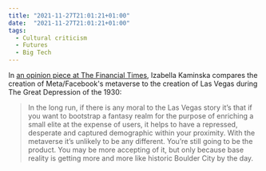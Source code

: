 ```yaml
---
title: "2021-11-27T21:01:21+01:00"
date:  "2021-11-27T21:01:21+01:00"
tags:
  - Cultural criticism
  - Futures
  - Big Tech
---
```


In [an opinion piece at The Financial Times](https://www.ft.com/content/739235bc-c418-4895-a426-3bd245ec6a00), Izabella Kaminska compares the creation of Meta/Facebook's metaverse to the creation of Las Vegas during The Great Depression of the 1930:

> In the long run, if there is any moral to the Las Vegas story it’s that if you want to bootstrap a fantasy realm for the purpose of enriching a small elite at the expense of users, it helps to have a repressed, desperate and captured demographic within your proximity. With the metaverse it’s unlikely to be any different. You’re still going to be the product. You may be more accepting of it, but only because base reality is getting more and more like historic Boulder City by the day.
